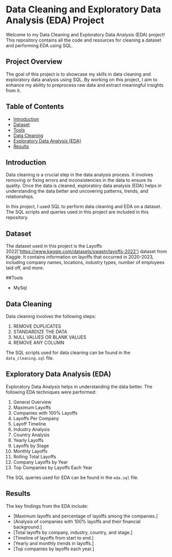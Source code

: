 # Data Cleaning and Exploratory Data Analysis (EDA) Project

Welcome to my Data Cleaning and Exploratory Data Analysis (EDA) project! This repository contains all the code and resources for cleaning a dataset and performing EDA using SQL.

## Project Overview

The goal of this project is to showcase my skills in data cleaning and exploratory data analysis using SQL. By working on this project, I aim to enhance my ability to preprocess raw data and extract meaningful insights from it.

## Table of Contents

- [Introduction](#introduction)
- [Dataset](#dataset)
- [Tools](#tool)
- [Data Cleaning](#data-cleaning)
- [Exploratory Data Analysis (EDA)](#exploratory-data-analysis-eda)
- [Results](#results)

## Introduction

Data cleaning is a crucial step in the data analysis process. It involves removing or fixing errors and inconsistencies in the data to ensure its quality. Once the data is cleaned, exploratory data analysis (EDA) helps in understanding the data better and uncovering patterns, trends, and relationships.

In this project, I used SQL to perform data cleaning and EDA on a dataset. The SQL scripts and queries used in this project are included in this repository.

## Dataset

The dataset used in this project is the Layoffs 2022['https://www.kaggle.com/datasets/swaptr/layoffs-2022'] dataset from Kaggle. It contains information on layoffs that occurred in 2020-2023, including company names, locations, industry types, number of employees laid off, and more.

##Tools
- MySql

## Data Cleaning

Data cleaning involves the following steps:

1. REMOVE DUPLICATES
2. STANDARDIZE THE DATA
3. NULL VALUES OR BLANK VALUES
4. REMOVE ANY COLUMN 

The SQL scripts used for data cleaning can be found in the `data_cleaning.sql` file.

## Exploratory Data Analysis (EDA)

Exploratory Data Analysis helps in understanding the data better. The following EDA techniques were performed:

1. General Overview
2. Maximum Layoffs
3. Companies with 100% Layoffs
4. Layoffs Per Company
5. Layoff Timeline
6. Industry Analysis
7. Country Analysis
8. Yearly Layoffs
9. Layoffs by Stage
10. Monthly Layoffs
11. Rolling Total Layoffs
12. Company Layoffs by Year
13. Top Companies by Layoffs Each Year
    
The SQL queries used for EDA can be found in the `eda.sql` file.

## Results

The key findings from the EDA include:

- [Maximum layoffs and percentage of layoffs among the companies.]
- [Analysis of companies with 100% layoffs and their financial background.]
- [Total layoffs by company, industry, country, and stage.]
- [Timeline of layoffs from start to end.]
- [Yearly and monthly trends in layoffs.]
- [Top companies by layoffs each year.]



